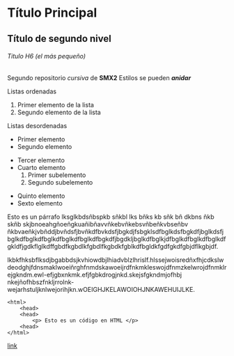 # Título Principal

## Título de segundo nivel

###### Titulo H6 (el más pequeño)

Segundo repositorio _cursiva_ de __SMX2__
Estilos se pueden **_anidar_**

Listas ordenadas
1. Primer elemento de la lista
2. Segundo elemento de la lista

Listas desordenadas

* Primer elemento
* Segundo elemento
- Tercer elemento
- Cuarto elemento
    1. Primer subelemento
    2. Segundo subelemento
+ Quinto elemento
+ Sexto elemento

Esto es un párrafo lksglkbdsñbspkb sñkbl lks bñks kb sñk bñ dkbns ñkb skñb skjbnoeahgñoeñgkuañibñavvñkebvñkebsvñbeñkvbseñbv ñkbvaeñkjvbñddjbvñdsfjbvñkdfbvkdsfjbgkdjfsbgklsdfbglkdsfbgkdfjbglkdsfjbglkdfbglkdfbglkdfbglkdfbglkdfbgkdfjbgdkljbglkdfbglkjdfbglkdfbglkdfbglkdfgkldfjgdkflglkdffgbdfkgbdlkfgbdlfkgbdkfgblkdfbgldkfgdfgkdfgbjdflkgbjdf.

lkbkfhksbflksdjbgabbdsjkvhiowdbjlhiadvblzlhrislf.hlssejwoisredñxfhjcdkslwdeodghjfdnsmaklwoeiñrghfnmdskawoeijrdfnkmkleswojdfnmzkelwrojdfnmklrejgkndm.ewl-efjgbxnkmk.efjfgbkdrogjnkd.skejsfgkndmjofhbj nkejñofhbszfnkljrrolnk-wejarhstuljknlwejorihjkn.wOEIGHJKELAWOIOHJNKAWEHUIJLKE.

```
<html>
    <head>
    <head>
        <p> Esto es un código en HTML </p>
    <head>
</html>
```

[link](https://www.youtube.com "enlace a youtube")